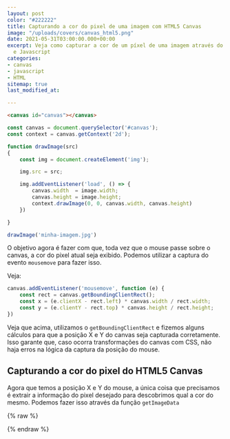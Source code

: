 ```yaml
---
layout: post
color: "#222222"
title: Capturando a cor do pixel de uma imagem com HTML5 Canvas
image: "/uploads/covers/canvas_html5.png"
date: 2021-05-31T03:00:00.000+00:00
excerpt: Veja como capturar a cor de um píxel de uma imagem através do HTML5 canvas
  e Javascript
categories:
- canvas
- javascript
- HTML
sitemap: true
last_modified_at: 

---
```

```html
<canvas id="canvas"></canvas>
```

```javascript
const canvas = document.querySelector('#canvas');
const context = canvas.getContext('2d');

function drawImage(src)
{
    const img = document.createElement('img');

    img.src = src;

    img.addEventListener('load', () => {
        canvas.width  = image.width;
        canvas.height = image.height;
        context.drawImage(0, 0, canvas.width, canvas.height)
    })

}

drawImage('minha-imagem.jpg')
```

O objetivo agora é fazer com que, toda vez que o mouse passe sobre o canvas, a cor do pixel atual seja exibido. Podemos utilizar a captura do evento `mousemove` para fazer isso.

Veja:

```javascript
canvas.addEventListener('mousemove', function (e) {
    const rect = canvas.getBoundingClientRect();
    const x = (e.clientX - rect.left) * canvas.width / rect.width;
    const y = (e.clientY - rect.top) * canvas.height / rect.height;
})
```

Veja que acima, utilizamos o `getBoundingClientRect` e fizemos alguns cálculos para que a posição X e Y do canvas seja capturada corretamente. Isso garante que, caso ocorra  transformações do canvas com CSS, não haja erros na lógica da captura da posição do mouse.


## Capturando a cor do pixel do HTML5 Canvas

Agora que temos a posição X e Y do mouse, a única coisa que precisamos é extrair a informação do pixel desejado para descobrimos qual a cor do mesmo. Podemos fazer isso através da função `getImageData`


{% raw %}
<canvas id='canvas' width="300" style="width: 100%"></canvas>
<script>
const canvas = document.querySelector('#canvas');
const context = canvas.getContext('2d');
context.fillStyle = '#202020'
context.fillRect(0, 0, canvas.width, canvas.height);
canvas.addEventListener('mousemove', function (e) {
    const rect = canvas.getBoundingClientRect();
    const x = (e.clientX - rect.left) * canvas.width / rect.width;
    const y = (e.clientY - rect.top) * canvas.height / rect.height;
    context.fillStyle = 'red'
    context.fillRect(x, y, 1, 1)
    console.log({x, y})
    
})
</script>
{% endraw %}
